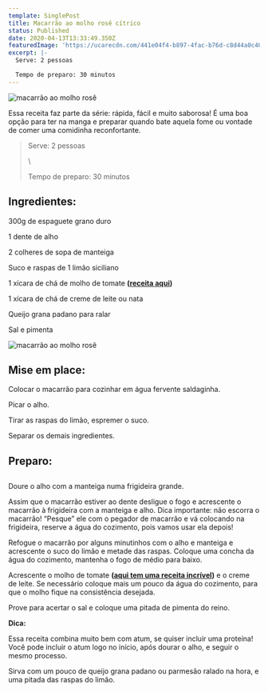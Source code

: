 ```yaml
---
template: SinglePost
title: Macarrão ao molho rosê cítrico
status: Published
date: 2020-04-13T13:33:49.350Z
featuredImage: 'https://ucarecdn.com/441e04f4-b897-4fac-b76d-c8d44a0c4095/'
excerpt: |-
  Serve: 2 pessoas 

  Tempo de preparo: 30 minutos
---
```



![macarrão ao molho rosê](https://ucarecdn.com/c01f3824-37d7-42c7-97ba-38cf65b8a762/-/crop/2301x1569/0,0/-/preview/)

Essa receita faz parte da série: rápida, fácil e muito saborosa! É uma boa opção para ter na manga e preparar quando bate aquela fome ou vontade de comer uma comidinha reconfortante. 



> Serve: 2 pessoas 
>
> \
>
>
> Tempo de preparo: 30 minutos 



 



## Ingredientes: 



300g de espaguete grano duro 



1 dente de alho 



2 colheres de sopa de manteiga 



Suco e raspas de 1 limão siciliano 



1 xícara de chá de molho de tomate **(**[**receita aqui**](https://paolafabeni.com/posts/molho-de-tomate/)**)** 



1 xícara de chá de creme de leite ou nata 



Queijo grana padano para ralar 



Sal e pimenta 



![macarrão ao molho rosê](https://ucarecdn.com/357fddbe-5d8d-4bca-9c30-5ee1e97fcce5/-/crop/2309x1625/0,0/-/preview/)

 



## Mise em place: 



Colocar o macarrão para cozinhar em água fervente saldaginha. 



Picar o alho. 



Tirar as raspas do limão, espremer o suco. 



Separar os demais ingredientes. 



 



## Preparo: 

## 

Doure o alho com a manteiga numa frigideira grande.  



Assim que o macarrão estiver ao dente desligue o fogo e acrescente o macarrão à frigideira com a manteiga e alho. Dica importante: não escorra o macarrão! “Pesque” ele com o pegador de macarrão e vá colocando na frigideira, reserve a água do cozimento, pois vamos usar ela depois! 



Refogue o macarrão por alguns minutinhos com o alho e manteiga e acrescente o suco do limão e metade das raspas. Coloque uma concha da água do cozimento, mantenha o fogo de médio para baixo. 



Acrescente o molho de tomate **(**[**aqui tem uma receita incrível**](https://paolafabeni.com/posts/molho-de-tomate/)**)** e o creme de leite. Se necessário coloque mais um pouco da água do cozimento, para que o molho fique na consistência desejada. 



Prove para acertar o sal e coloque uma pitada de pimenta do reino. 



**Dica:**

Essa receita combina muito bem com atum, se quiser incluir uma proteína! Você pode incluir o atum logo no início, após dourar o alho, e seguir o mesmo processo. 



 



Sirva com um pouco de queijo grana padano ou parmesão ralado na hora, e uma pitada das raspas do limão.
